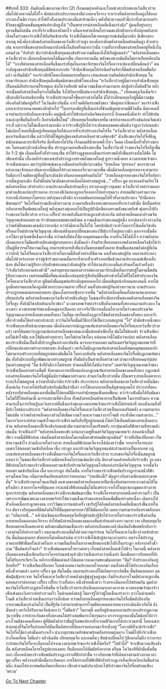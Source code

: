 ##บทที่ 333: อันดับหนึ่งของอาณาจักร (2)
เรือนผมยุ่งเหยิงและใบหน้าสกปรกของหวังเสี่ยวก้วยเต็มไปด้วยความไม่ใส่ใจ นัยน์ตาส่องประกายแสงสีม่วงทองเจือจาง
ระหว่างที่พลังสายเลือดถูกใช้ออก กระบองในมือวางลง ทำให้ทั่วทั้งลานประลองสั่นสะท้านเล็กๆ พลังที่น่าหวาดกลัวนี้กระทั่งสามารถคร่าชีวิตของผู้ฝึกตนขั้นมนุษย์แท้ระดับสูงได้
“เป็นพรสวรรค์สายเลือดที่แข็งแกร่งนัก”
ผู้คนที่อยู่รอบๆ อุทานขึ้นดังสนั่น
กระทั่งจ้าวเฟิงเองยังตกใจ กลิ่นอายสายเลือดโบราณของอีกฝ่ายกระทั่งปลุกพลังสายเลือดในร่างของจ้าวเฟิงให้บีบรัดเข้าหากัน
จ้าวเฟิงไม่ค่อยได้เจอเหตุการณ์เช่นนี้มากนัก
มีเพียงสองสาเหตุ หนึ่งคือระดับพลังสายเลือดของหวังเสี่ยวก้วยสูง สองคือระดับพลังสายเลือดย้อนคืนสูง
ตัวอย่างเช่น หากการตื่นของสายเลือดมากถึงหนึ่งในสิบหรือมากกว่านั้น รวมทั้งการตื่นของสายเลือดอยู่ที่หนึ่งในแสนส่วน
“ฮ่าฮ่าฮ่า นับว่าสำนักเฟิงหยุนของข้าสร้างความตื่นตะลึงให้กับผู้คนแล้ว”
“พลังสายเลือดของหวังเสี่ยวก้วย เมื่อหกเดือนก่อนได้ตื่นมากขึ้น เกิดการหวนคืน พลังของพวกมันนั้นไม่อาจเทียบเคียงกันได้”
“บางทีตำแหน่งสายเลือดที่แข็งแกร่งที่สุดในอาณาจักรของจินไท่จื่ออาจจะต้องเปลี่ยนมือแล้ว”
คนระดับสูงของสำนักเฟิงหยุนมีสีหน้าเยาะเย้ย
“สำนักเฟิงหยุนให้กำเนิดอัจฉริยะที่มีพลังสายเลือดขึ้นอีกแล้ว น่ายินดีนัก”
รองจ้าวลัทธิโลหะเลือดเผยรอยยิ้มบาง เอ่ยแสดงความยินดีต่อสำนักเฟิงหยุน
ในอาณาจักรนภา สำนักเฟิงหยุนคือพันธมิตรของลัทธิโลหะเลือด
“หวังเสี่ยวก้วยผู้นี้มาจากสำนักเฟิงหยุน เป็นคนนิสัยประหลาดไร้เหตุผล นับได้ว่าเสียสติ พลังความแข็งแกร่งมากมาย ต่อสู้อย่างไม่คิดชีวิต หลังจากนั้นพลังสายเลือดในร่างได้ตื่นขึ้น จึงได้รับการฝึกฝนจากสำนักเฟิงหยุน...”
เทียนหยุนจือเห็นจ้าวเฟิงสงสัยจึงเอ่ยอธิบายขึ้น
จ้าวเฟิงประหลาดใจขึ้นอย่างช่วยไม่ได้ มิใช่ว่าเทียนหยุนจือผู้นี้มีความขุ่นเคืองกับตัวมันอยู่หรือ?
ในวันเดียวกันนั้น การโจมตีอันทรงพลังของ ‘พัดฉุ่ยเยว่เซียนเถา’ ของจ้าวเฟิงแทบจะทำลายอนาคตของอีกฝ่ายไป
“ในบรรดาศัตรูที่แข็งแกร่งที่ข้าเผชิญหน้ายามมีชีวิตนั้น มีสองคนที่ควรค่าแก่การนับถือและซาบซึ้ง คนผู้หนึ่งทำให้ข้าก่อกำเนิดจิตแห่งกระบี่ อีกคนหนึ่งคือเจ้า ทำให้ข้าล้มลงและลุกขึ้นยืนอีกครั้ง ถือกำเนิดขึ้นใหม่”
เทียนหยุนจือแย้มรอยยิ้ม
เขาทำลายและสร้างต้นอ่อนจิตแห่งกระบี่ แม้ว่าจะไม่ได้แข็งแกร่งมากนัก ทว่าจ้าวเฟิงรู้สึกได้ว่าระดับขอบเขตของมันนับว่าสูงกว่าก่อนหน้า
ไม่แปลกใจเลยที่เมื่อครู่เทียนหยุนจือก็ต้องการที่จะท้าประลองจินไท่จื่อ
“หวังเสี่ยวก้วย พลังสายเลือดของเจ้าแข็งแกร่งขึ้น แต่ว่าก็ยังมิใช่คู่ต่อสู้ของพลังสายเลือดราชวงศ์ของข้า”
น้ำเสียงของจินไท่จื่อฟังดูหนักแน่นและกระตือรือร้น มือทั้งสองไขว้กัน เรือนผมสีน้ำตาลพลิ้วไหว
วืดดด
เลือดเนื้อทั่วทั้งร่างของเขา โดยเฉพาะผิวหนังที่หนาขึ้น ปรากฏลวดลายสีเหลืองทองขึ้น
ในเสี้ยววินาที ร่างของจินไท่จื่อก็สูงขึ้นอีก 1-2 ฟุต เลือดเนื้อทั่วทั้งร่างหนาขึ้น ทำให้ร่างดูสูงและแข็งแกร่งทรงพลังยิ่งขึ้นอย่างเห็นได้ชัด
ไม่เพียงเท่านั้น
เบื้องหลังร่างของเขายังปรากฏเงาทรงพลังขนาดใหญ่ สูงราวหนึ่งหลา
ดวงตาเทพเจ้าของจ้าวเฟิงเพ่งมอง พบว่ารูปลักษณ์ของเงานั้นคล้ายกับสัตว์บางชนิด
“สายเลือด ‘สุกรทอง’ ของราชวงศ์แห่งอาณาจักนนภาอันหายากนี้มีผลให้ร่างกายและเรี่ยวแรงมากขึ้น เมื่อมีสายเลือดสุกรทองจะสามารถรับมือการโจมตีของผู้ที่อยู่ในระดับเดียวกันหลายคนพร้อมกันได้”
“สายเลือดสุกรทองของจินไท่จื่ออัตราการตื่นสูงมากนัก ทั้งยังฝึกฝนวิชาลับของสายเลือดได้อย่างสมบูรณ์...”
เปรี้ยง ตูม
สองยอดอัจฉริยะใช้พลังสายเลือด เท้าย่างก้าว ลานประลองสั่นสะท้านเล็กๆ
กระบองอสูรวายุเมฆา
หวังเสี่ยวก้วยคำรามออกมาด้วยเสียงแปลกประหลาด กระบองสีเงินทองถูกเหวี่ยงออกไปอย่างรุนแรง สายลมสีม่วงครามกวาดระยะหนึ่งร้อยหลาโดยรอบ พลังรุนแรงยิ่งนัก แรงกดดันครอบคลุมไปทั่วทั้งลานประลอง
“ฝ่ามือทองพิฆาตมาร”
จินไท่จื่อคำรามเสียงดังยาวนาน ลวดลายสีเหลืองทองขยายออกที่ระหว่างฝ่ามือ มือนั้นคล้ายกลับกลายเป็นพัดขนาดใหญ่ พลังรุนแรงพุ่งออกไปเป็นรูปฝ่ามือสีทองทรงพลังขนาดยักษ์ พุ่งตรงไปยังร่างของหวังเสี่ยวก้วย
คว้างง เปรี้ยง!
สองพลังสั่นสะท้านภูผาเข้าปะทะกัน พลังสายเลือดและปราณจิตวิญญาณเข้าหลอมรวม ก้าวข้ามขอบเขตของพลังตน
ความแข็งแกร่งของคนผู้หนึ่ง หากคิดจะก้าวล่วงเกินกว่าพลังฝึกตนของตนนับว่ายากนัก
ทว่ายังมีทางเป็นไปได้
โดยปกติแล้วจะทำโดยการใช้เคล็ดวิชาลับ หรือเผาไหม้ปราณจิตวิญญาณ เพียงแต่สิ่งแลกเปลี่ยนของสองวิธีนับว่าใหญ่หลวงนัก
นอกจากนั้นคือการใช้อาวุธวิเศษที่แข็งแกร่งขึ้น ทว่าพลังที่ต้องใช้ควบคุมย่อมมากขึ้น ยากที่จะใช้ได้ดั่งใจ
ทว่าพลังสายเลือดแทบจะไม่มีผลข้างเคียงต่อผู้ครอบครอง
ดังนั้นแล้ว อัจฉริยะที่ครอบครองพลังสายเลือดจึงนับได้ว่าเป็นผู้ที่สวรรค์ให้ความเอ็นดู สามารถทำลายสิ่งที่แบ่งกั้นขอบเขตทั้งหลาย ข้ามขั้นแสดงพลังต่อสู้ที่เกินกว่าปกติ
จินไท่จื่อและหวังเสี่ยวก้วยในยามนี้คือตัวอย่างที่ชัดเจน
คนทั้งสองต่อสู้กัน บนลานประลองเต็มไปด้วยร่องรอย ทว่าผู้เข้าร่วมบางคนนั้นกระทั่งยากที่จะสร้างรอยขีดข่วนลานประลองแม้เพียงเล็กน้อย
มันให้ความรู้สึกราวกับยักษ์สองตนกำลังต่อสู้กัน ทำให้ลานประลองสั่นสะท้านครั้งแล้วครั้งเล่า
“เจ้าสัตว์ประหลาดสองตัวนี่”
เหล่าบุตรหลานแห่งสวรรค์ของอาณาจักรเมื่อเห็นการต่อสู้ในยามนี้พลันรู้สึกหวาดเกรง
เหล่ายอดฝีมือที่ชนะต่อเนื่องก่อนหน้ารู้สึกยินดีขึ้นอย่างช่วยไม่ได้ที่ไม่ได้ท้าประลองจินไท่จื่อและหวังเสี่ยวก้วย
ผู้มีพลังขั้นมนุษย์แท้ระดับสุดยอดลงไป เมื่อเผชิญหน้ากับคนสองคนนี้ หากไม่ถูกมือตบจนแบนก็คงถูกตีด้วยกระบองจนตาย
เปรี้ยง!
คนทั้งสองต่อสู้กันอย่างยาวนาน ลานประลองปรากฏรอยแตกแยกหลายแห่ง ฝุ่นผงโดยรอบฟุ้งกระจายขึ้น
“พลังสายเลือดที่คนทั้งสองแสดงออกมาเทียบเท่ากัน พลังสายเลือดของหวังเสี่ยวก้วยมีระดับสูง ในขณะที่ระดับการตื่นของพลังสายเลือดของจินไท่จื่อสูง ทั้งยังมีวิชาลับเข้ามาเกี่ยวข้อง”
ดวงตาเทพเจ้าของจ้าวเฟิงสังเกตคนทั้งสองบนลานประลอง
ในบางครา
ดวงตาเทพเจ้าของเด็กหนุ่มจะเปิดออก ตรวจจับวิธีการเคลื่อนไหวภายในร่างของปราณจิตวิญญาณและสายเลือดของคนทั้งสอง
ในที่สุด
เขาก็พบถึงกฎการใช้พลังสายเลือดของทั้งสอง
และหวังเสี่ยวก้วยนั้นใช้อย่างสะเปะสะปะ
ทว่าจินไท่จื่อนั้นมีวิธีการใช้เป็นระบบสมบูรณ์
“โอ้”
ฝ่ามือข้างหนึ่งของจ้าวเฟิงตบลงที่หน้าผากของตน
เมื่อสังเกตการณ์กฎเกณฑ์แห่งสายเลือดของจินไท่จื่อและหวังเสี่ยวก้วยแล้ว เขาก็ค้นพบว่ากฎเกณฑ์แห่งสายเลือดของตนเองนั้นต้อยต่ำเพียงใด
มันไม่ใช่ต้อยต่ำ
จ้าวเฟิงเพียงแค่ไม่เข้าใจมัน และใช้มันอย่างหยาบๆ โดยไม่ผ่านวิชาใดๆ
แน่นอนว่านี้ไม่นับว่าแปลก พลังสายเลือดของจ้าวเฟิงนั้นเป็นสิ่งที่ปรากฏขึ้นอย่างกะทันหัน มาจากการหลอมรวมกับเนตรจิตวิญญาณเทพเจ้าที่เปลี่ยนแปลงสภาพร่างกายของเขา
ดังนั้นแล้ว เขาจึงไม่มีกฎเกณฑ์แห่งสายเลือดที่สมเหตุสมผลและยังไม่สามารถสร้างระบบที่สมบูรณ์ของมันขึ้นได้
ในทางกลับกัน พลังสายเลือดของจินไท่จื่อมีกฎเกณฑ์ของมัน ทั้งยังมีระบบที่ถูกพัฒนามาอย่างสมบูรณ์
ทั้งมันยังเป็นสายเลือดราชวงศ์ ผ่านการสืบทอดมารุ่นต่อรุ่นอย่างสมบูรณ์
“อืม ช้าก็ยังดีกว่าไม่ทำเลย ทำตอนนี้ก็ยังไม่นับว่าสาย”
เนตรจิตวิญญาณเทพเจ้าของจ้าวเฟิงเปิดออกอย่างเต็มที่ จับตามองการเปลี่ยนแปลงกฎเกณฑ์แห่งสายเลือดของคนทั้งสอง
กฎเกณฑ์แห่งสายเลือดของจินไท่จื่อผู้นั้นนับว่าพัฒนาอย่างมาก
ส่วนหวังเสี่ยวก้วยนั้น เป็นเพราะสายเลือดหายาก ระบบจึงไม่สมบูรณ์
ทว่าเขายังนับว่าดีกว่าจ้าวเฟิง
ประการแรก พลังสายเลือดของหวังเสี่ยวก้วยนั้นมีมาตั้งแต่เกิด ร่างกายได้ปรับตัวเข้ากับมันปีแล้วปีเล่า การใช้ออกกลายเป็นสัญชาตญาณไป
ประการที่สอง หลังจากที่สายเลือดของเขาตื่นขึ้นก็ได้ยอดฝีมือจากสำนักหยุนเฟิงคอยชี้แนะ
ทว่าจ้าวเฟิงนั้นได้รับมันมาในไม่กี่ปีให้หลังมานี้ มาจากสถานที่ห่างไกล ทั้งพลังสายเลือดยังหายากเป็นพิเศษ
ในการเฝ้ามอง ความสามารถในการเรียนรู้และวิเคราะห์ที่แข็งแกร่งของดวงตาเทพเจ้าของจ้าวเฟิงได้ทำหน้าที่ ลอบสังเกตสิ่งที่มีประโยชน์บางประการ
“พลังสายเลือดของจินไท่จื่อและหวังเสี่ยวก้วยเป็นแบบเสริมพลัง ความสามารถไม่แน่ชัด ทว่าพลังสายเลือดบางส่วนได้เพิ่มความเร็วและความแรงการโจมตี กระทั่งมีความสามารถ...”
ในการวิเคราะห์ทำความเข้าใจของจ้าวเฟิงรวมกับสิ่งที่รู้อยู่ก่อนหน้าได้ทำให้เห็นพลังของสายเลือดบางส่วน
พลังสายเลือดของปี้เจียงชิงก่อนหน้ามีความสามารถในเสริมพลัง กระตุ้นเพลิงสีฟ้าครามที่ทรงพลัง
เช่นนั้น จ้าวเฟิงเล่า?
“พลังสายเลือดของข้า แก่นกลางอยู่ที่เนตรจิตวิญญาณเทพเจ้า ก่อนหน้าเป็นสีเขียว ยามนี้มีสีฟ้าอ่อน เช่นนั้นพลังสายเลือดในยามนี้ของข้าย่อมมีธาตุเหมันต์”
จ้าวเฟิงปิดเปลือกตา เริ่มทำความเข้าใจ
ส่วนลึกภายในร่างกาย สายเลือดสีฟ้าอ่อนเจือจางได้ส่องสว่างขึ้น จากการโคจรแบบเฉพาะได้หลอมรวมเข้ากับเลือด เนื้อ กระดูก และปราณจิตวิญญาณแต่ล่ะส่วนอย่างเป็นเอกเทศ
กฎเกณฑ์แห่งสายเลือดของจ้าวเฟิงนั้นมาจากจินไท่จื่อและหวังเสี่ยวก้วย
ระบบของจินไท่จื่อนั้นสมบูรณ์แบบกว่า ในขณะที่หวังเสี่ยวก้วยมีสายเลือดโบราณเช่นเดียวกัน มีบางส่วนคล้ายคลึงกับจ้าวเฟิง
วูบ
แสงสีฟ้าอ่อนในร่างของจ้าวเฟิงหลอมรวมเข้ากับปราณจิตวิญญาณใกล้แหล่งกำเนิดจิตวิญญาณ จากนั้นจึงหลอมรวมเข้ากับเลือด เนื้อ และกระดูก
ทันใดนั้น
ภายในร่างของจ้าวเฟิงพลันปรากฏกระแสน้ำสีฟ้าครามไหลเวียน กลิ่นอายเย็นเยียบแพร่กระจายออกมา
“ง่ายเพียงนี้? มันดูราวกับห่างเพียงแค่กระดาษคั่น”
จ้าวเฟิงประหลาดใจและยินดี คอขวดของพลังสายเลือดหลายปีมานี้กลับสามารถทะลวงผ่านได้ในครั้งเดียว
ด้วยการโคจรที่คุ้นเคย กระแสน้ำสีฟ้าอ่อนนั้นได้ก็แพร่กระจายไปในทุกซอกมุมของร่างกาย
ทุกการกระตุ้น พลังสายเลือดของจ้าวเฟิงจะเข้มข้นมากขึ้น
จ้าวเฟิงโคจรครบรอบหนึ่งอย่างรวดเร็ว เป็นเพราะการพัฒนาของดวงตาเทพเจ้าทำให้ความแข็งแกร่งของสายเลือดเพิ่มขึ้นอย่างต่อเนื่อง เดินทางไปทั่วเลือดเนื้อกระดูกของตน
การวิวัฒนาการแต่ล่ะครั้ง เขารับรู้ได้ถึงพลังสายเลือดที่แข็งแกร่งขึ้นภายในร่าง
มันราวกับบุคคลที่มีพลังอันไร้ที่สิ้นสุดสามารถหาวิธีใช้มันออกได้ เผยความสามารถอันทรงพลังออกมา
“กลิ่นอายนี่...”
หลิวฉินซินและเทียนหยุนจือที่อยู่ด้านข้างรู้สึกได้ว่าภายในร่างของจ้าวเฟิงส่งกลิ่นอายสายเลือดออกมาเจือจาง ทำให้พลังสายเลือดของตนเองสั่นสะท้านอย่างกระวนกระวาย
เทียนหยุนจือสืบทอดสายเลือดสองสาย พลังของมันย่อมแข็งแกร่ง
พลังสายเลือดของหลิวฉินซินยิ่งพิเศษลึกลับกว่า
เวลาผ่านไปอย่างรวดเร็ว
บนลานประลองเต็มไปด้วยความเร่าร้อน จินไท่จื่อและหวังเสี่ยวก้วยเข้าปะทะกัน พื้นดินแตกแยก พังทลายไม่เหลือเค้าเดิม
ทว่าจ้าวเฟิงได้เข้าสู่สถานะบางอย่าง บนร่างได้ปรากฏลวดลายสีฟ้าขึ้นครั้งแล้วครั้งเล่า ความเย็นเยียบในอากาศเสียดแทงเข้าไปถึงในกระดูก
หลังจากครึ่งชั่วยาม
“ขั้นต้นสำเร็จแล้ว”
จ้าวเฟิงพ่นลมหายใจยาวค่อยๆ เก็บพลังสายเลือดเข้าไปช้าๆ
ในยามนี้ พลังสายเลือดของเขาเมื่อเทียบกับการโคจรก่อนหน้าแล้วนับว่าแข็งแกร่งกว่าหนึ่งเท่า
นี่เหมือนราวกับหยกที่ยังไม่ได้รับการเจียระไน หลังจากที่ตัดแต่งแล้วได้เผยความงดงามของมันออกมา
“หืม? ยังประลองกันอยู่อีกหรือ?”
จ้าวเฟิงเปิดเปลือกตา ใบหน้าเผยความประหลาดใจออกมา
คนทั้งสองนี้ได้ประลองกันเกือบหนึ่งชั่วยามแล้ว
แคร่ก เปรี้ยง ตูม
ทันใดนั้น บนลานประลองก็ได้เกิดแรงระเบิดขึ้น พื้นดินแตกแยก ลมพัดฝุ่นฟุ้งกระจาย
จินไท่จื่อและหวังเสี่ยวก้วยพลังต่อสู้พุ่งสู่จุดสูงสุด เริ่มที่จะส่งการโจมตีทำลายภูผาสั่นคลอนสวรรค์ออกมา
เปรี้ยง เปรี้ยง
ร่างทั้งสอง หนึ่งซ้ายหนึ่งขวา ร่างกระเด็นออกไปพร้อมกัน
มุมปากของจินไท่จื่อปรากฎสายโลหิตขึ้น หวังเสี่ยวก้วยกระอักเลือดออกมากลางอากาศ
ดวงตาเทพเจ้าของจ้าวเฟิงเพ่งมองวิเคราะห์อย่างรวดเร็ว
ในด้านพลังต่อสู้ ไม่อาจรู้ได้ว่าผู้ใดแข็งแกร่งกว่า ทว่าในด้านพลังโจมตี หวังเสี่ยวก้วยแข็งแกร่งกว่าเล็กน้อย
ทว่าพลังสายเลือดสุกรทองของจินไท่จื่อมีพลังป้องกันกายภาพแข็งแกร่งเกินไป เป็นที่รู้กันว่าสามารถต้านการโจมตีของคนหลายคนจากระดับเดียวกันได้
ดังนั้นแล้ว เขาจึงได้รับบาดเจ็บน้อยกว่า
“ไม่ดีแล้ว”
ในยามนี้ คนที่อยู่ด้านนอกลานประลองปรากฏความวุ่นวายขึ้น
การปะทะกันของทั้งสองคนได้สร้างลมพัดกระโชกรุนแรง แรงจากลูกหลงนั้นไม่น้อยไปกว่าแรงโจมตีของคนทั้งสอง
ผู้ที่มีพลังต่ำกว่าขั้นผู้วิเศษแท้ยากที่จะรอดชีวิตภายใต้กระบวนท่านี้
โดยเฉพาะตำแหน่งที่จินไท่จื่อล่าถอยไปนั้นเป็นทิศทางที่สิบดาราแห่งอาณาจักรนั่งอยู่
“โอกาสดีที่จะฆ่าจ้าวเฟิง”
จินไท่จื่อใช้แรงส่งนั้นอย่างจงใจ นำเงาสุกรขนาดยักษ์มาพร้อมกับสายลมรุนแรง โจมตีไปยังจ้าวเฟิงอย่างโหดเหี้ยม
ไม่ดีแล้ว
หลิวฉินซิน เทียนหยุนจือ และคนอื่นๆ สีหน้าเปลี่ยนไป รู้สึกคาดไม่ถึง
ทว่าการกระทำของจินไท่จื่อจะเล็ดรอดไปจากดวงตาเทพเจ้าของจ้าวเฟิงได้หรือ?
“ไสหัวไป”
จ้าวเฟิงตวาดเสียงดังลั่น พลังสายเลือดโคจรในรูปแบบเฉพาะ ยื่นมือออกไปสัมผัสยังอากาศ
ครืนน
ในวินาทีที่ฝ่ามือนั่นยื่นออก เบื้องหลังของจ้าวเฟิงพลันปรากฏเงาร่างสีฟ้ากำยำขึ้น ราวกับเทพเจ้าที่เดินทางผ่านห้วงกาลเวลา
ตูม เปรี้ยง
พลังจากฝ่ามือนั้นระเบิดออก ภายใต้กระแสไฟฟ้าสีฟ้ายังปรากฏเงาเย็นเยียบเงียบงันขึ้นส่วนหนึ่ง ส่งผลให้อากาศพลันเย็นยะเยือกลง เสียงคำรามดังก้องปะทะไปยังร่างของจินไท่จื่อพร้อมเสียง 'พรวด'


[Go To Next Chapter]( ./113.md)